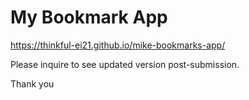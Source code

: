 # My Bookmark App

https://thinkful-ei21.github.io/mike-bookmarks-app/

Please inquire to see updated version post-submission.

Thank you
